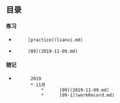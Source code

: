 ## 目录

#### 练习

 * 			[practice](lianxi.md) 
  
 *          [09](2019-11-09.md)

#### 随记

*           2019
            * 11月
            	*      [09](2019-11-09.md) 
            	*      [09-1](workRecord.md) 


